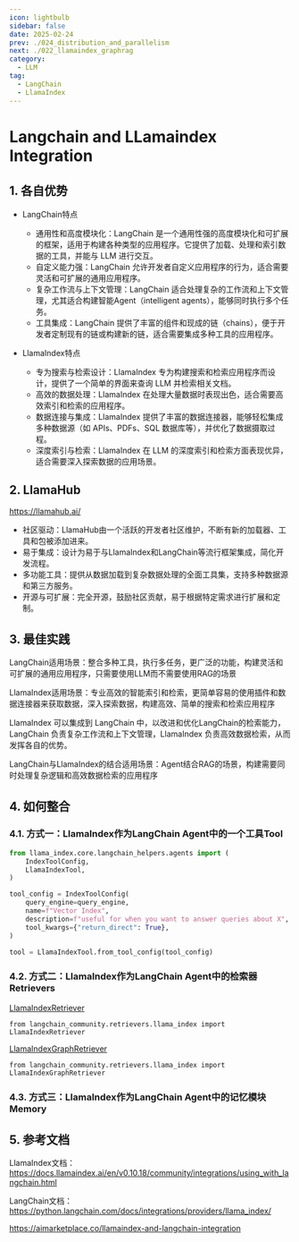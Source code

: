 ```yaml
---
icon: lightbulb
sidebar: false
date: 2025-02-24
prev: ./024_distribution_and_parallelism
next: ./022_llamaindex_graphrag
category:
  - LLM
tag:
  - LangChain
  - LlamaIndex
---
```

# Langchain and LLamaindex Integration
<!-- more -->
## 1. 各自优势
- LangChain特点
  - 通用性和高度模块化：LangChain 是一个通用性强的高度模块化和可扩展的框架，适用于构建各种类型的应用程序。它提供了加载、处理和索引数据的工具，并能与 LLM 进行交互。
  - 自定义能力强：LangChain 允许开发者自定义应用程序的行为，适合需要灵活和可扩展的通用应用程序。
  - 复杂工作流与上下文管理：LangChain 适合处理复杂的工作流和上下文管理，尤其适合构建智能Agent（intelligent agents），能够同时执行多个任务。
  - 工具集成：LangChain 提供了丰富的组件和现成的链（chains），便于开发者定制现有的链或构建新的链，适合需要集成多种工具的应用程序。

- LlamaIndex特点
  - 专为搜索与检索设计：LlamaIndex 专为构建搜索和检索应用程序而设计，提供了一个简单的界面来查询 LLM 并检索相关文档。
  - 高效的数据处理：LlamaIndex 在处理大量数据时表现出色，适合需要高效索引和检索的应用程序。
  - 数据连接与集成：LlamaIndex 提供了丰富的数据连接器，能够轻松集成多种数据源（如 APIs、PDFs、SQL 数据库等），并优化了数据摄取过程。
  - 深度索引与检索：LlamaIndex 在 LLM 的深度索引和检索方面表现优异，适合需要深入探索数据的应用场景。

## 2. LlamaHub
https://llamahub.ai/

- 社区驱动：LlamaHub由一个活跃的开发者社区维护，不断有新的加载器、工具和包被添加进来。
- 易于集成：设计为易于与LlamaIndex和LangChain等流行框架集成，简化开发流程。
- 多功能工具：提供从数据加载到复杂数据处理的全面工具集，支持多种数据源和第三方服务。
- 开源与可扩展：完全开源，鼓励社区贡献，易于根据特定需求进行扩展和定制。

## 3. 最佳实践
LangChain适用场景：整合多种工具，执行多任务，更广泛的功能，构建灵活和可扩展的通用应用程序，只需要使用LLM而不需要使用RAG的场景

LlamaIndex适用场景：专业高效的智能索引和检索，更简单容易的使用插件和数据连接器来获取数据，深入探索数据，构建高效、简单的搜索和检索应用程序

LlamaIndex 可以集成到 LangChain 中，以改进和优化LangChain的检索能力，LangChain 负责复杂工作流和上下文管理，LlamaIndex 负责高效数据检索，从而发挥各自的优势。

LangChain与LlamaIndex的结合适用场景：Agent结合RAG的场景，构建需要同时处理复杂逻辑和高效数据检索的应用程序

## 4. 如何整合
### 4.1. 方式一：LlamaIndex作为LangChain Agent中的一个工具Tool

```python
from llama_index.core.langchain_helpers.agents import (
    IndexToolConfig,
    LlamaIndexTool,
)

tool_config = IndexToolConfig(
    query_engine=query_engine,
    name=f"Vector Index",
    description=f"useful for when you want to answer queries about X",
    tool_kwargs={"return_direct": True},
)

tool = LlamaIndexTool.from_tool_config(tool_config)
```

### 4.2. 方式二：LlamaIndex作为LangChain Agent中的检索器Retrievers

[LlamaIndexRetriever](https://python.langchain.com/api_reference/community/retrievers/langchain_community.retrievers.llama_index.LlamaIndexRetriever.html)
```
from langchain_community.retrievers.llama_index import LlamaIndexRetriever
```

[LlamaIndexGraphRetriever](https://python.langchain.com/api_reference/community/retrievers/langchain_community.retrievers.llama_index.LlamaIndexGraphRetriever.html)
```
from langchain_community.retrievers.llama_index import LlamaIndexGraphRetriever
```

### 4.3. 方式三：LlamaIndex作为LangChain Agent中的记忆模块Memory

## 5. 参考文档
LlamaIndex文档：https://docs.llamaindex.ai/en/v0.10.18/community/integrations/using_with_langchain.html

LangChain文档：https://python.langchain.com/docs/integrations/providers/llama_index/

https://aimarketplace.co/llamaindex-and-langchain-integration



